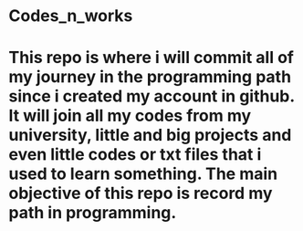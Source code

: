 # Codes_n_works
# This repo is where i will commit all of my journey in the programming path since i created my account in github. It will join all my codes from my university, little and big projects and even little codes or txt files that i used to learn something. The main objective of this repo is record my path in programming.
